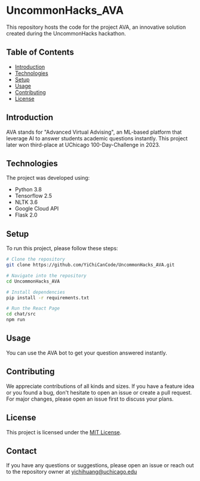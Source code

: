 # UncommonHacks_AVA

This repository hosts the code for the project AVA, an innovative solution created during the UncommonHacks hackathon. 

## Table of Contents

- [Introduction](#introduction)
- [Technologies](#technologies)
- [Setup](#setup)
- [Usage](#usage)
- [Contributing](#contributing)
- [License](#license)

## Introduction
AVA stands for "Advanced Virtual Advising", an ML-based platform that leverage AI to answer students academic questions instantly. This project later won third-place at UChicago 100-Day-Challenge in 2023.

## Technologies

The project was developed using:
- Python 3.8
- Tensorflow 2.5
- NLTK 3.6
- Google Cloud API
- Flask 2.0

## Setup

To run this project, please follow these steps:

```bash
# Clone the repository
git clone https://github.com/YiChiCanCode/UncommonHacks_AVA.git

# Navigate into the repository
cd UncommonHacks_AVA

# Install dependencies
pip install -r requirements.txt

# Run the React Page
cd chat/src
npm run
```

## Usage

You can use the AVA bot to get your question answered instantly.

## Contributing

We appreciate contributions of all kinds and sizes. If you have a feature idea or you found a bug, don't hesitate to open an issue or create a pull request. For major changes, please open an issue first to discuss your plans.

## License

This project is licensed under the [MIT License](https://choosealicense.com/licenses/mit/).

## Contact

If you have any questions or suggestions, please open an issue or reach out to the repository owner at yichihuang@uchicago.edu
